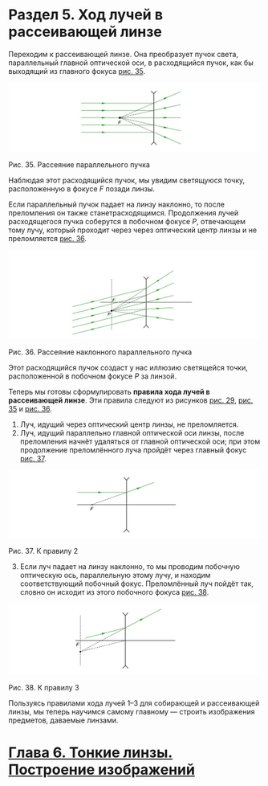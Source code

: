 # Раздел 5.  Ход лучей в рассеивающей линзе

Переходим к рассеивающей линзе. Она преобразует пучок света, параллельный главной оптической оси, в расходящийся пучок, как бы выходящий из главного фокуса [рис. 35](/image/Рисунок35.jpg).

![Рассеяние параллельного пучка](/image/Рисунок35.jpg)

Рис. 35. Рассеяние параллельного пучка

Наблюдая этот расходящийся пучок, мы увидим светящуюся точку, расположенную в фокусе $F$ позади линзы. 

Если параллельный пучок падает на линзу наклонно, то после преломления он также станетрасходящимся. Продолжения лучей расходящегося пучка соберутся в побочном фокусе $P$, отвечающем тому лучу, который проходит через через оптический центр линзы и не преломляется [рис. 36](/image/Рисунок36.jpg).

![Рассеяние наклонного параллельного пучка](/image/Рисунок36.jpg)

Рис. 36. Рассеяние наклонного параллельного пучка

Этот расходящийся пучок создаст у нас иллюзию светящейся точки, расположенной в побочном фокусе $P$ за линзой.

Теперь мы готовы сформулировать **правила хода лучей в рассеивающей линзе**. Эти правила следуют из рисунков [рис. 29](/image/Рисунок29.jpg), [рис. 35](/image/Рисунок35.jpg) и [рис. 36](/image/Рисунок36.jpg).
1. Луч, идущий через оптический центр линзы, не преломляется.
2. Луч, идущий параллельно главной оптической оси линзы, после преломления начнёт удаляться от главной оптической оси; при этом продолжение преломлённого луча пройдёт через главный фокус [рис. 37](/image/Рисунок37.jpg).

![К правилу 2](/image/Рисунок37.jpg)

Рис. 37. К правилу 2

3. Если луч падает на линзу наклонно, то мы проводим побочную оптическую ось, параллельную этому лучу, и находим соответствующий побочный фокус. Преломлённый луч пойдёт так, словно он исходит из этого побочного фокуса [рис. 38](/image/Рисунок38.jpg).

![К правилу 3](/image/Рисунок38.jpg)

Рис. 38. К правилу 3

Пользуясь правилами хода лучей 1–3 для собирающей и рассеивающей линзы, мы теперь научимся самому главному — строить изображения предметов, даваемые линзами.
# [Глава 6. Тонкие линзы. Построение изображений](/Тонкие%20линзы.%20Построение%20изображений/README.md)
